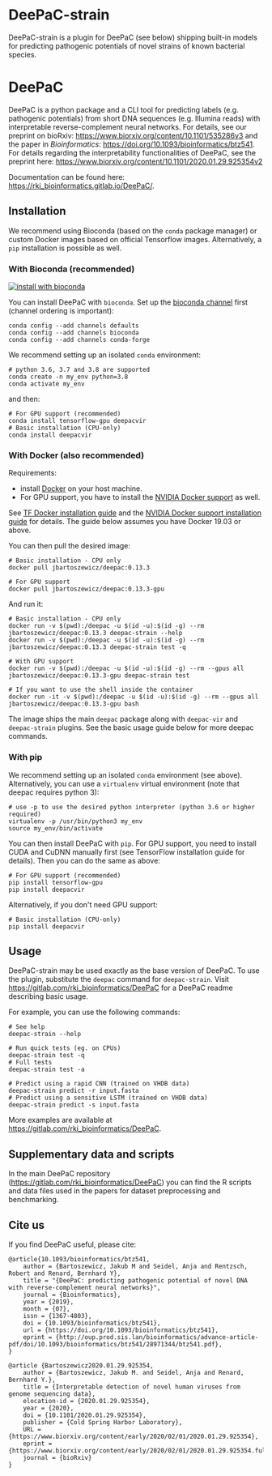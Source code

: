 <!-- {#mainpage} -->

# DeePaC-strain

DeePaC-strain is a plugin for DeePaC (see below) shipping built-in models for predicting pathogenic potentials of novel strains of known bacterial species.

# DeePaC

DeePaC is a python package and a CLI tool for predicting labels (e.g. pathogenic potentials) from short DNA sequences (e.g. Illumina 
reads) with interpretable reverse-complement neural networks. For details, see our preprint on bioRxiv: 
<https://www.biorxiv.org/content/10.1101/535286v3> and the paper in *Bioinformatics*: <https://doi.org/10.1093/bioinformatics/btz541>.
For details regarding the interpretability functionalities of DeePaC, see the preprint here: <https://www.biorxiv.org/content/10.1101/2020.01.29.925354v2>

Documentation can be found here:
<https://rki_bioinformatics.gitlab.io/DeePaC/>.


## Installation

We recommend using Bioconda (based on the `conda` package manager) or custom Docker images based on official Tensorflow images.
Alternatively, a `pip` installation is possible as well.

### With Bioconda (recommended)
 [![install with bioconda](https://img.shields.io/badge/install%20with-bioconda-brightgreen.svg?style=flat)](http://bioconda.github.io/recipes/deepac/README.html)
 
You can install DeePaC with `bioconda`. Set up the [bioconda channel](
<https://bioconda.github.io/user/install.html#set-up-channels>) first (channel ordering is important):

```
conda config --add channels defaults
conda config --add channels bioconda
conda config --add channels conda-forge
```

We recommend setting up an isolated `conda` environment:
```
# python 3.6, 3.7 and 3.8 are supported
conda create -n my_env python=3.8
conda activate my_env
```

and then:
```
# For GPU support (recommended)
conda install tensorflow-gpu deepacvir
# Basic installation (CPU-only)
conda install deepacvir
```

### With Docker (also recommended)

Requirements: 
* install [Docker](https://docs.docker.com/get-docker/) on your host machine. 
* For GPU support, you have to install the [NVIDIA Docker support](https://github.com/NVIDIA/nvidia-docker) as well.

See [TF Docker installation guide](https://www.tensorflow.org/install/docker) and the 
[NVIDIA Docker support installation guide](https://docs.nvidia.com/datacenter/cloud-native/container-toolkit/install-guide.html#docker) 
for details. The guide below assumes you have Docker 19.03 or above.

You can then pull the desired image:
```
# Basic installation - CPU only
docker pull jbartoszewicz/deepac:0.13.3

# For GPU support
docker pull jbartoszewicz/deepac:0.13.3-gpu
```

And run it:
```
# Basic installation - CPU only
docker run -v $(pwd):/deepac -u $(id -u):$(id -g) --rm jbartoszewicz/deepac:0.13.3 deepac-strain --help
docker run -v $(pwd):/deepac -u $(id -u):$(id -g) --rm jbartoszewicz/deepac:0.13.3 deepac-strain test -q

# With GPU support
docker run -v $(pwd):/deepac -u $(id -u):$(id -g) --rm --gpus all jbartoszewicz/deepac:0.13.3-gpu deepac-strain test

# If you want to use the shell inside the container
docker run -it -v $(pwd):/deepac -u $(id -u):$(id -g) --rm --gpus all jbartoszewicz/deepac:0.13.3-gpu bash
```

The image ships the main `deepac` package along with `deepac-vir` and `deepac-strain` plugins. See the basic usage guide below for more deepac commands.


### With pip

We recommend setting up an isolated `conda` environment (see above). Alternatively, you can use a `virtualenv` virtual environment (note that deepac requires python 3):
```
# use -p to use the desired python interpreter (python 3.6 or higher required)
virtualenv -p /usr/bin/python3 my_env
source my_env/bin/activate
```

You can then install DeePaC with `pip`. For GPU support, you need to install CUDA and CuDNN manually first (see TensorFlow installation guide for details). 
Then you can do the same as above:
```
# For GPU support (recommended)
pip install tensorflow-gpu
pip install deepacvir
```

Alternatively, if you don't need GPU support: 
```
# Basic installation (CPU-only)
pip install deepacvir
```

## Usage
DeePaC-strain may be used exactly as the base version of DeePaC. To use the plugin, substitute the `deepac` command for `deepac-strain`.
Visit <https://gitlab.com/rki_bioinformatics/DeePaC> for a DeePaC readme describing basic usage.

For example, you can use the following commands:
```
# See help
deepac-strain --help

# Run quick tests (eg. on CPUs)
deepac-strain test -q
# Full tests
deepac-strain test -a

# Predict using a rapid CNN (trained on VHDB data)
deepac-strain predict -r input.fasta
# Predict using a sensitive LSTM (trained on VHDB data)
deepac-strain predict -s input.fasta
```

More examples are available at <https://gitlab.com/rki_bioinformatics/DeePaC>.

## Supplementary data and scripts
In the main DeePaC repository (<https://gitlab.com/rki_bioinformatics/DeePaC>) you can find the R scripts and data files used in the papers for dataset preprocessing and benchmarking.

## Cite us
If you find DeePaC useful, please cite:

```
@article{10.1093/bioinformatics/btz541,
    author = {Bartoszewicz, Jakub M and Seidel, Anja and Rentzsch, Robert and Renard, Bernhard Y},
    title = "{DeePaC: predicting pathogenic potential of novel DNA with reverse-complement neural networks}",
    journal = {Bioinformatics},
    year = {2019},
    month = {07},
    issn = {1367-4803},
    doi = {10.1093/bioinformatics/btz541},
    url = {https://doi.org/10.1093/bioinformatics/btz541},
    eprint = {http://oup.prod.sis.lan/bioinformatics/advance-article-pdf/doi/10.1093/bioinformatics/btz541/28971344/btz541.pdf},
}

@article {Bartoszewicz2020.01.29.925354,
    author = {Bartoszewicz, Jakub M. and Seidel, Anja and Renard, Bernhard Y.},
    title = {Interpretable detection of novel human viruses from genome sequencing data},
    elocation-id = {2020.01.29.925354},
    year = {2020},
    doi = {10.1101/2020.01.29.925354},
    publisher = {Cold Spring Harbor Laboratory},
    URL = {https://www.biorxiv.org/content/early/2020/02/01/2020.01.29.925354},
    eprint = {https://www.biorxiv.org/content/early/2020/02/01/2020.01.29.925354.full.pdf},
    journal = {bioRxiv}
}

```